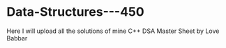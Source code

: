 # Data-Structures---450

Here I will upload all the solutions of mine C++ DSA Master Sheet by Love Babbar
